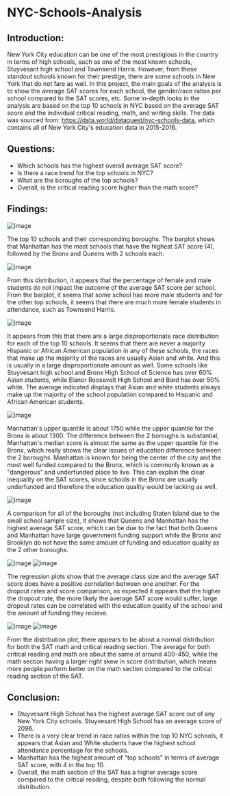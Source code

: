 # NYC-Schools-Analysis

## Introduction: 

New York City education can be one of the most prestigious in the country in terms of high schools, such as one of the most known schools, Stuyvesant high school and Townsend Harris. However, from these standout schools known for their prestige, there are some schools in New York that do not fare as well. In this project, the main goals of the analysis is to show the average SAT scores for each school, the gender/race ratios per school compared to the SAT scores, etc. Some in-depth looks in the analysis are based on the top 10 schools in NYC based on the average SAT score and the individual critical reading, math, and writing skills. The data was sourced from: https://data.world/dataquest/nyc-schools-data, which contains all of New York City's education data in 2015-2016. 

## Questions:

- Which schools has the highest overall average SAT score?
- Is there a race trend for the top schools in NYC?
- What are the boroughs of the top schools?
- Overall, is the critical reading score higher than the math score?


## Findings:

![image](https://github.com/ice50L/NYC-Schools-Analysis/assets/115594312/70673002-f436-4fff-8e9a-1d108a0f7782)

The top 10 schools and their corresponding boroughs. The barplot shows that Manhattan has the most schools that have the highest SAT score (4), followed by the Bronx and Queens with 2 schools each. 

![image](https://github.com/ice50L/NYC-Schools-Analysis/assets/115594312/01ce938f-6bf5-4a2a-b69f-cddd1f37ba1d)

From this distribution, it appears that the percentage of female and male students do not impact the outcome of the average SAT score per school. From the barplot, it seems that some school has more male students and for the other top schools, it seems that there are much more female students in attendance, such as Townsend Harris.

![image](https://github.com/ice50L/NYC-Schools-Analysis/assets/115594312/921b3998-7c0d-4243-90f2-16d568ce79cd)

It appears from this that there are a large disproportionate race distribution for each of the top 10 schools. It seems that there are never a majority Hispanic or African American population in any of these schools, the races that make up the majority of the races are usually Asian and white. And this is usually in a large disproportionate amount as well. Some schools like Stuyvesant high school and Bronx High School of Science has over 60% Asian students, while Elanor Roosevelt High School and Bard has over 50% white. The average indicated displays that Asian and white students always make up the majority of the school population compared to Hispanic and African American students. 

![image](https://github.com/ice50L/NYC-Schools-Analysis/assets/115594312/5bbd9d8e-b04b-42a7-86b3-73c87d9389b6)

Manhattan's upper quantile is about 1750 while the upper quantile for the Bronx is about 1300. The difference between the 2 boroughs is substantial, Manhattan's median score is almost the same as the upper quantile for the Bronx, which really shows the clear issues of education difference between the 2 boroughs. Manhattan is known for being the center of the city and the most well funded compared to the Bronx, which is commonly known as a "dangerous" and underfunded place to live. This can explain the clear inequality on the SAT scores, since schools in the Bronx are usually underfunded and therefore the education quality would be lacking as well. 

![image](https://github.com/ice50L/NYC-Schools-Analysis/assets/115594312/c5318e46-afb1-4270-9fae-6d5c44179301)

A comparison for all of the boroughs (not including Staten Island due to the small school sample size), it shows that Queens and Manhattan has the highest average SAT score, which can be due to the fact that both Queens and Manhattan have large government funding support while the Bronx and Brooklyn do not have the same amount of funding and education quality as the 2 other boroughs. 

![image](https://github.com/ice50L/NYC-Schools-Analysis/assets/115594312/70ab5ceb-4a44-4269-b260-9f1926c77f8c)
![image](https://github.com/ice50L/NYC-Schools-Analysis/assets/115594312/2aa1b179-6fd8-4ff0-a59b-22e77e834078)

The regression plots show that the average class size and the average SAT score does have a positive correlation between one another. For the dropout rates and score comparison, as expected it appears that the higher the dropout rate, the more likely the average SAT score would suffer, large dropout rates can be correlated with the education quality of the school and the amount of funding they recieve. 

![image](https://github.com/ice50L/NYC-Schools-Analysis/assets/115594312/a57ca6c3-a81d-4b44-9cd3-32b657bed83c)
![image](https://github.com/ice50L/NYC-Schools-Analysis/assets/115594312/a718f8d9-c238-4938-aae2-d2e7830a914c)

From the distribution plot, there appears to be about a normal distribution for both the SAT math and critical reading section. The average for both critical reading and math are about the same at around 400-450, while the math section having a larger right skew in score distribution, which means more people perform better on the math section compared to the critical reading section of the SAT. 

## Conclusion:

- Stuyvesant High School has the highest average SAT score out of any New York City schools. Stuyvesant High School has an average score of 2096.
- There is a very clear trend in race ratios within the top 10 NYC schools, it appears that Asian and White students have the highest school attendance percentage for the schools.
- Manhattan has the highest amount of "top schools" in terms of average SAT score, with 4 in the top 10.
- Overall, the math section of the SAT has a higher average score compared to the critical reading, despite both following the normal distribution.
